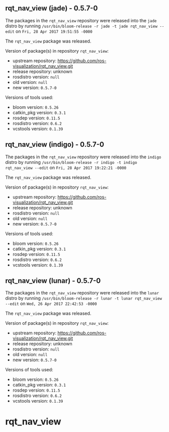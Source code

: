 ## rqt_nav_view (jade) - 0.5.7-0

The packages in the `rqt_nav_view` repository were released into the `jade` distro by running `/usr/bin/bloom-release -r jade -t jade rqt_nav_view --edit` on `Fri, 28 Apr 2017 19:51:55 -0000`

The `rqt_nav_view` package was released.

Version of package(s) in repository `rqt_nav_view`:

- upstream repository: https://github.com/ros-visualization/rqt_nav_view.git
- release repository: unknown
- rosdistro version: `null`
- old version: `null`
- new version: `0.5.7-0`

Versions of tools used:

- bloom version: `0.5.26`
- catkin_pkg version: `0.3.1`
- rosdep version: `0.11.5`
- rosdistro version: `0.6.2`
- vcstools version: `0.1.39`


## rqt_nav_view (indigo) - 0.5.7-0

The packages in the `rqt_nav_view` repository were released into the `indigo` distro by running `/usr/bin/bloom-release -r indigo -t indigo rqt_nav_view --edit` on `Fri, 28 Apr 2017 19:22:21 -0000`

The `rqt_nav_view` package was released.

Version of package(s) in repository `rqt_nav_view`:

- upstream repository: https://github.com/ros-visualization/rqt_nav_view.git
- release repository: unknown
- rosdistro version: `null`
- old version: `null`
- new version: `0.5.7-0`

Versions of tools used:

- bloom version: `0.5.26`
- catkin_pkg version: `0.3.1`
- rosdep version: `0.11.5`
- rosdistro version: `0.6.2`
- vcstools version: `0.1.39`


## rqt_nav_view (lunar) - 0.5.7-0

The packages in the `rqt_nav_view` repository were released into the `lunar` distro by running `/usr/bin/bloom-release -r lunar -t lunar rqt_nav_view --edit` on `Wed, 26 Apr 2017 22:42:53 -0000`

The `rqt_nav_view` package was released.

Version of package(s) in repository `rqt_nav_view`:

- upstream repository: https://github.com/ros-visualization/rqt_nav_view.git
- release repository: unknown
- rosdistro version: `null`
- old version: `null`
- new version: `0.5.7-0`

Versions of tools used:

- bloom version: `0.5.26`
- catkin_pkg version: `0.3.1`
- rosdep version: `0.11.5`
- rosdistro version: `0.6.2`
- vcstools version: `0.1.39`


# rqt_nav_view